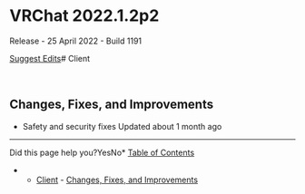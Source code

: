 # VRChat 2022.1.2p2

Release - 25 April 2022 - Build 1191

[Suggest Edits](/edit/vrchat-202212p2)# Client


​


## Changes, Fixes, and Improvements


* Safety and security fixes
Updated about 1 month ago 



---

Did this page help you?YesNo* [Table of Contents](#)
* + [Client](#client)
		- [Changes, Fixes, and Improvements](#changes-fixes-and-improvements)
